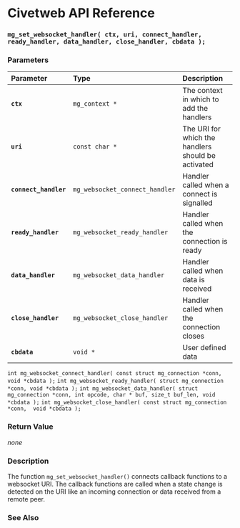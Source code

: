 # Civetweb API Reference

### `mg_set_websocket_handler( ctx, uri, connect_handler, ready_handler, data_handler, close_handler, cbdata );`

### Parameters

| Parameter | Type | Description |
| :--- | :--- | :--- |
|**`ctx`**|`mg_context *`|The context in which to add the handlers|
|**`uri`**|`const char *`|The URI for which the handlers should be activated|
|**`connect_handler`**|`mg_websocket_connect_handler`|Handler called when a connect is signalled|
|**`ready_handler`**|`mg_websocket_ready_handler`|Handler called when the connection is ready|
|**`data_handler`**|`mg_websocket_data_handler`|Handler called when data is received|
|**`close_handler`**|`mg_websocket_close_handler`|Handler called when the connection closes|
|**`cbdata`**|`void *`|User defined data|

`int mg_websocket_connect_handler( const struct mg_connection *conn, void *cbdata );`
`int mg_websocket_ready_handler( struct mg_connection *conn, void *cbdata );`
`int mg_websocket_data_handler( struct mg_connection *conn, int opcode, char * buf, size_t buf_len, void *cbdata );`
`int mg_websocket_close_handler( const struct mg_connection *conn,  void *cbdata );`

### Return Value

*none*

### Description

The function `mg_set_websocket_handler()` connects callback functions to a websocket URI. The callback functions are called when a state change is detected on the URI like an incoming connection or data received from a remote peer.

### See Also
